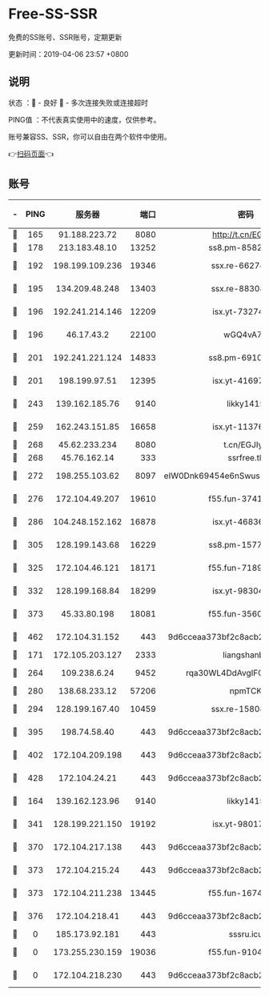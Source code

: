 # Free-SS-SSR

免费的SS账号、SSR账号，定期更新

更新时间：2019-04-06 23:57 +0800

## 说明

状态     ：🙂 - 良好 🙁 - 多次连接失败或连接超时

PING值   ：不代表真实使用中的速度，仅供参考。

账号兼容SS、SSR，你可以自由在两个软件中使用。

👉[扫码页面](https://liesauer.github.io/Free-SS-SSR/)👈

## 账号

|-|PING|服务器|端口|密码|加密方式|区域|
|:----:|:----:|:-----:|-----:|:----:|:----:|:----:|
|🙂|165|91.188.223.72|8080|http://t.cn/EGJIyrl|rc4-md5|RU|
|🙂|178|213.183.48.10|13252|ss8.pm-85820863|rc4-md5|RU|
|🙂|192|198.199.109.236|19346|ssx.re-66274137|aes-256-cfb|US|
|🙂|195|134.209.48.248|13403|ssx.re-88308510|aes-256-cfb|US|
|🙂|196|192.241.214.146|12209|isx.yt-73274152|aes-256-cfb|US|
|🙂|196|46.17.43.2|22100|wGQ4vA7D|aes-256-gcm|RU|
|🙂|201|192.241.221.124|14833|ss8.pm-69109154|aes-256-cfb|US|
|🙂|201|198.199.97.51|12395|isx.yt-41697089|aes-256-cfb|US|
|🙂|243|139.162.185.76|9140|likky1415|aes-256-cfb|DE|
|🙂|259|162.243.151.85|16658|isx.yt-11376029|aes-256-cfb|US|
|🙂|268|45.62.233.234|8080|t.cn/EGJIyrl|rc4-md5|CA|
|🙂|268|45.76.162.14|333|ssrfree.tk|rc4|SG|
|🙂|272|198.255.103.62|8097|eIW0Dnk69454e6nSwuspv9DmS201tQ0D|aes-256-cfb|US|
|🙂|276|172.104.49.207|19610|f55.fun-37419805|aes-256-cfb|SG|
|🙂|286|104.248.152.162|16878|isx.yt-46836343|aes-256-cfb|SG|
|🙂|305|128.199.143.68|16229|ss8.pm-15775496|aes-256-cfb|SG|
|🙂|325|172.104.46.121|18171|f55.fun-71890851|aes-256-cfb|SG|
|🙂|332|128.199.168.84|18299|isx.yt-98304416|aes-256-cfb|SG|
|🙂|373|45.33.80.198|18081|f55.fun-35602530|aes-256-cfb|US|
|🙂|462|172.104.31.152|443|9d6cceaa373bf2c8acb22e60b6a58be6|aes-256-cfb|US|
|🙂|171|172.105.203.127|2333|liangshanbo|chacha20|JP|
|🙂|264|109.238.6.24|9452|rqa30WL4DdAvgIFG6Fs3znzTa|aes-256-cfb|FR|
|🙂|280|138.68.233.12|57206|npmTCK|rc4-md5|US|
|🙂|294|128.199.167.40|10459|ssx.re-15808413|aes-256-cfb|SG|
|🙂|395|198.74.58.40|443|9d6cceaa373bf2c8acb22e60b6a58be6|aes-256-cfb|US|
|🙂|402|172.104.209.198|443|9d6cceaa373bf2c8acb22e60b6a58be6|aes-256-cfb|US|
|🙂|428|172.104.24.21|443|9d6cceaa373bf2c8acb22e60b6a58be6|aes-256-cfb|US|
|🙁|164|139.162.123.96|9140|likky1415|aes-256-cfb|JP|
|🙁|341|128.199.221.150|19192|isx.yt-98017848|aes-256-cfb|SG|
|🙁|370|172.104.217.138|443|9d6cceaa373bf2c8acb22e60b6a58be6|aes-256-cfb|US|
|🙁|373|172.104.215.24|443|9d6cceaa373bf2c8acb22e60b6a58be6|aes-256-cfb|US|
|🙁|373|172.104.211.238|13445|f55.fun-16745538|aes-256-cfb|US|
|🙁|376|172.104.218.41|443|9d6cceaa373bf2c8acb22e60b6a58be6|aes-256-cfb|US|
|🙁|0|185.173.92.181|443|sssru.icu|rc4-md5|RU|
|🙁|0|173.255.230.159|19036|f55.fun-91049822|aes-256-cfb|US|
|🙁|0|172.104.218.230|443|9d6cceaa373bf2c8acb22e60b6a58be6|aes-256-cfb|US|
